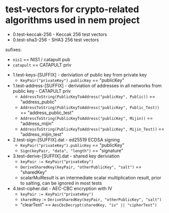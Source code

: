# test-vectors for crypto-related algorithms used in nem project

* 0.test-keccak-256 - Keccak 256 test vectors
* 0.test-sha3-256 - SHA3 256 test vectors

sufixes:
 - `nis1` == NIS1 / catapult pub
 - `catapult` == CATAPULT priv

* 1.test-keys-[SUFFIX] - deriviation of public key from private key
  * `KeyPair("privateKey").publicKey` == "publicKey"
* 1.test-address-[SUFFIX] - deriviation of addresses in all networks from public key - CATAPULT priv
  * `AddressToString(PublicKeyToAddress("publicKey", Public))` == "address\_public"
  * `AddressToString(PublicKeyToAddress("publicKey", Public_Test))` == "address\_public\_test"
  * `AddressToString(PublicKeyToAddress("publicKey", Mijin))` == "address\_mijin"
  * `AddressToString(PublicKeyToAddress("publicKey", Mijin_Test))` == "address\_mijin\_test"
* 2.test-sign-[SUFFIX].dat - ed25519 ECDSA signing
  * `KeyPair("privateKey").publicKey` == "publicKey"
  * `Sign(keyPair, "data", "length")` == "signature"
* 3.test-derive-[SUFFIX].dat - shared key deriviation
  * `keyPair := KeyPair("privateKey")`
  * `DeriveSharedKey(keyPair, "otherPublicKey", "salt")` == "sharedKey"
  * scalarMulResult is an intermediate scalar multiplication result, prior to salting, can be ignored in most tests
* 4.test-cipher.dat - AEC-CBC encryption with IV
  * `keyPair := KeyPair("privateKey")`
  * `sharedKey` := `DeriveSharedKey(keyPair, "otherPublicKey", "salt")`
  * "clearText" == `AesCbcDecrypt(sharedKey, "iv" || "cipherText")`


